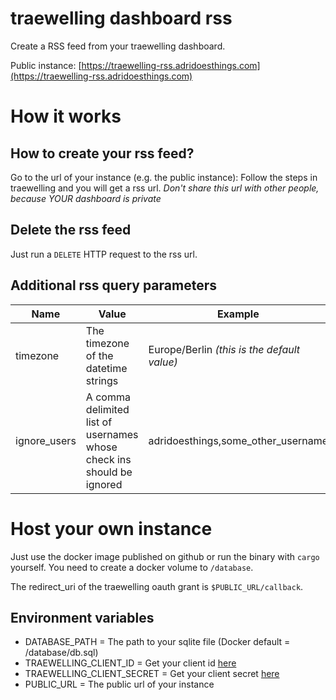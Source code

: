 # traewelling dashboard rss

Create a RSS feed from your traewelling dashboard.

Public instance: [https://traewelling-rss.adridoesthings.com](https://traewelling-rss.adridoesthings.com)

# How it works
## How to create your rss feed?
Go to the url of your instance (e.g. the public instance): Follow the steps in traewelling and you will get a rss url. *Don't share this url with other people, because YOUR dashboard is private*

## Delete the rss feed
Just run a `DELETE` HTTP request to the rss url.

## Additional rss query parameters
| Name         | Value                                                                 | Example                                     |
| ------------ | --------------------------------------------------------------------- | ------------------------------------------- |
| timezone     | The timezone of the datetime strings                                  | Europe/Berlin *(this is the default value)* |
| ignore_users | A comma delimited list of usernames whose check ins should be ignored | adridoesthings,some_other_username          |


# Host your own instance
Just use the docker image published on github or run the binary with `cargo` yourself. You need to create a docker volume to `/database`.

The redirect_uri of the traewelling oauth grant is `$PUBLIC_URL/callback`.

## Environment variables
- DATABASE_PATH = The path to your sqlite file (Docker default = /database/db.sql)
- TRAEWELLING_CLIENT_ID = Get your client id [here](https://traewelling.de/settings/applications)
- TRAEWELLING_CLIENT_SECRET = Get your client secret [here](https://traewelling.de/settings/applications)
- PUBLIC_URL = The public url of your instance